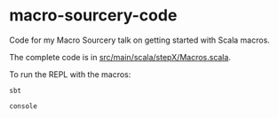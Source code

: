 # macro-sourcery-code

Code for my Macro Sourcery talk on getting started with Scala macros.

The complete code is in [src/main/scala/stepX/Macros.scala](https://github.com/kubukoz/macro-sourcery-code/blob/master/src/main/scala/stepX/Macros.scala).

To run the REPL with the macros:

`sbt`

`console`
